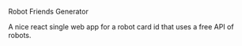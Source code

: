 Robot Friends Generator

A nice react single web app for a robot card id that uses a free API of robots.
